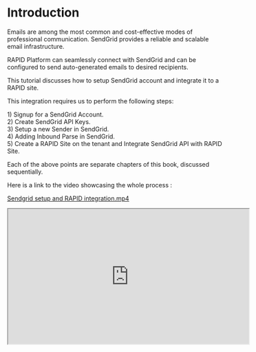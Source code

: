 # Introduction

Emails are among the most common and cost-effective modes of professional communication. SendGrid provides a reliable and scalable email infrastructure.

RAPID Platform can seamlessly connect with SendGrid and can be configured to send auto-generated emails to desired recipients.

This tutorial discusses how to setup SendGrid account and integrate it to a RAPID site.

This integration requires us to perform the following steps:

1\) Signup for a SendGrid Account.  
2\) Create SendGrid API Keys.  
3\) Setup a new Sender in SendGrid.  
4\) Adding Inbound Parse in SendGrid.  
5\) Create a RAPID Site on the tenant and Integrate SendGrid API with RAPID Site.

Each of the above points are separate chapters of this book, discussed sequentially.

Here is a link to the video showcasing the whole process :

[Sendgrid setup and RAPID integration.mp4](https://simpliltd.sharepoint.com/:v:/s/Internal/EZG3Z7Y2n-FEqkK97dCoLvEB7QXKz3sfKahlfuM05YRtPQ?e=0x2u1R)

<iframe allowfullscreen="allowfullscreen" height="314" src="https://www.youtube.com/embed/61JJU77jObU" width="560"></iframe>

<div id="bkmrk--1" ><div >  
</div></div>